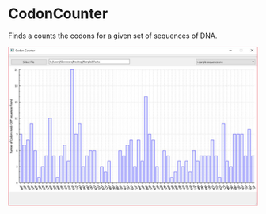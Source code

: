 # CodonCounter
Finds a counts the codons for a given set of sequences of DNA.

![alt tag](https://raw.githubusercontent.com/LinaAdkins/CodonCounter/master/Screenshot.jpg)
